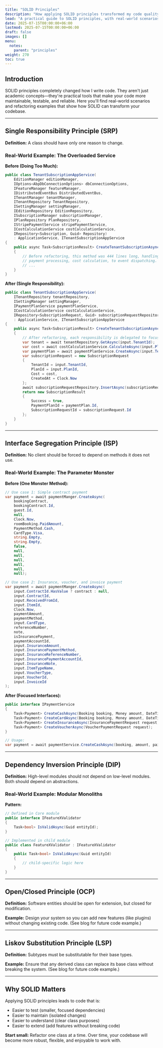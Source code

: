 ```yaml
---
title: "SOLID Principles"
description: "How applying SOLID principles transformed my code quality and reliability, with real-world project examples."
lead: "A practical guide to SOLID principles, with real-world scenarios and code refactoring examples."
date: 2025-07-15T00:00:00+06:00
lastmod: 2025-07-15T00:00:00+06:00
draft: false
images: []
menu:
  notes:
    parent: "principles"
weight: 270
toc: true
---
```


## Introduction

SOLID principles completely changed how I write code. They aren't just academic concepts—they're practical tools that make your code more maintainable, testable, and reliable. Here you'll find real-world scenarios and refactoring examples that show how SOLID can transform your codebase.

---

## Single Responsibility Principle (SRP)

**Definition:** A class should have only one reason to change.

### Real-World Example: The Overloaded Service

**Before (Doing Too Much):**
```csharp
public class TenantSubscriptionAppService(
    EditionManager editionManager,
    IOptions<AbpDbConnectionOptions> dbConnectionOptions,
    IFeatureManager featureManager,
    IDistributedEventBus DistributedEventBus,
    ITenantManager tenantManager,
    ITenantRepository TenantRepository,
    ISettingManager settingManager,
    IEditionRepository EditionRepository,
    ISubscriptionManager subscriptionManager,
    IPlanRepository PlanRepository,
    IStripePaymentService stripePaymentService,
    ICostCalculationService costCalculationService,
    IRepository<Subscription, Guid> Repository)
    : ApplicationService, ITenantSubscriptionAppService
{
    public async Task<SubscriptionResult> CreateTenantSubscriptionAsync(CreateTenantSubscriptionInput input)
    {
        // Before refactoring, this method was 444 lines long, handling everything from validation,
        // payment processing, cost calculation, to event dispatching. It was hard to read and maintain.
        // ...
    }
}
```

**After (Single Responsibility):**
```csharp
public class TenantSubscriptionAppService(
    ITenantRepository tenantRepository,
    ISettingManager settingManager,
    IPaymentPlanService paymentPlanService,
    ICostCalculationService costCalculationService,
    IRepository<SubscriptionRequest, Guid> subscriptionRequestRepository)
    : ApplicationService, ITenantSubscriptionAppService
{
    public async Task<SubscriptionResult> CreateTenantSubscriptionAsync(CreateTenantSubscriptionInput input)
    {
        // After refactoring, each responsibility is delegated to focused services, making the code clean and readable.
        var tenant = await tenantRepository.GetAsync(input.TenantId);
        var cost = await costCalculationService.CalculateAsync(input.PlanId, input.Options);
        var paymentPlan = await paymentPlanService.CreateAsync(input.TenantId, input.PlanId, cost);
        var subscriptionRequest = new SubscriptionRequest
        {
            TenantId = input.TenantId,
            PlanId = input.PlanId,
            Cost = cost,
            CreatedAt = Clock.Now
        };
        await subscriptionRequestRepository.InsertAsync(subscriptionRequest);
        return new SubscriptionResult
        {
            Success = true,
            PaymentPlanId = paymentPlan.Id,
            SubscriptionRequestId = subscriptionRequest.Id
        };
    }
}
```

---

## Interface Segregation Principle (ISP)

**Definition:** No client should be forced to depend on methods it does not use.

### Real-World Example: The Parameter Monster

**Before (One Monster Method):**
```csharp
// Use case 1: Simple contract payment
var payment = await paymentManger.CreateAsync(
    bookingContract,
    bookingContract.Id,
    guest.Id,
    null,
    Clock.Now,
    roomBooking.PaidAmount,
    PaymentMethod.Cash,
    CardType.Visa,
    string.Empty,
    string.Empty,
    false,
    null,
    null,
    null,
    null,
    null,
    null);

// Use case 2: Insurance, voucher, and invoice payment
var payment = await paymentManger.CreateAsync(
    input.ContractId.HasValue ? contract : null,
    input.ContractId,
    input.ReceivedFromId,
    input.ItemId,
    Clock.Now,
    paymentAmount,
    paymentMethod,
    input.CardType,
    referenceNumber,
    note,
    isInsurancePayment,
    paymentAccountId,
    input.InsuranceAmount,
    input.InsurancePaymentMethod,
    input.InsuranceReferenceNumber,
    input.InsurancePaymentAccountId,
    input.InsuranceNote,
    input.ItemTypeName,
    input.VoucherType,
    input.VoucherId,
    input.InvoiceId
);
```

**After (Focused Interfaces):**
```csharp
public interface IPaymentService
{
    Task<Payment> CreateCashAsync(Booking booking, Money amount, DateTimeOffset paidOn);
    Task<Payment> CreateCardAsync(Booking booking, Money amount, DateTimeOffset paidOn, CardInfo card);
    Task<Payment> CreateInsuranceAsync(InsurancePaymentRequest request);
    Task<Payment> CreateVoucherAsync(VoucherPaymentRequest request);
}

// Usage:
var payment = await paymentService.CreateCashAsync(booking, amount, paidOn);
```

---

## Dependency Inversion Principle (DIP)

**Definition:** High-level modules should not depend on low-level modules. Both should depend on abstractions.

### Real-World Example: Modular Monoliths

**Pattern:**
```csharp
// Defined in Core module
public interface IFeatureXValidator
{
    Task<bool> IsValidAsync(Guid entityId);
}

// Implemented in child module
public class FeatureXValidator : IFeatureXValidator
{
    public Task<bool> IsValidAsync(Guid entityId)
    {
        // child-specific logic here
    }
}
```

---

## Open/Closed Principle (OCP)

**Definition:** Software entities should be open for extension, but closed for modification.

**Example:**
Design your system so you can add new features (like plugins) without changing existing code. (See blog for future code example.)

---

## Liskov Substitution Principle (LSP)

**Definition:** Subtypes must be substitutable for their base types.

**Example:**
Ensure that any derived class can replace its base class without breaking the system. (See blog for future code example.)

---

## Why SOLID Matters

Applying SOLID principles leads to code that is:
- Easier to test (smaller, focused dependencies)
- Easier to maintain (isolated changes)
- Easier to understand (clear class purposes)
- Easier to extend (add features without breaking code)

**Start small:** Refactor one class at a time. Over time, your codebase will become more robust, flexible, and enjoyable to work with. 
